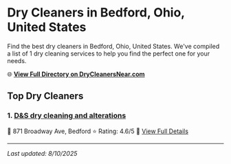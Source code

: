 # Dry Cleaners in Bedford, Ohio, United States

Find the best dry cleaners in Bedford, Ohio, United States. We've compiled a list of 1 dry cleaning services to help you find the perfect one for your needs.

🌐 **[View Full Directory on DryCleanersNear.com](https://drycleanersnear.com/city/US/Ohio/Bedford)**

## Top Dry Cleaners

### 1. [D&S dry cleaning and alterations](https://drycleanersnear.com/dryCleaner/6875b6a99b5c02c2ea278101/d-s-dry-cleaning-and-alterations)
📍 871 Broadway Ave, Bedford
⭐ Rating: 4.6/5
🔗 [View Full Details](https://drycleanersnear.com/dryCleaner/6875b6a99b5c02c2ea278101/d-s-dry-cleaning-and-alterations)


---

*Last updated: 8/10/2025*

